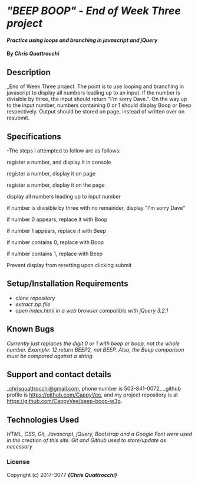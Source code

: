# _"BEEP BOOP" - End of Week Three project_

#### _Practice using loops and branching in javascript and jQuery_

#### By _**Chris Quattrocchi**_

## Description

_End of Week Three project. The point is to use looping and branching in javascript to display all numbers leading up to an input. If the number is divisible by three, the input should return "I'm sorry Dave.". On the way up to the input number, numbers containing 0 or 1 should display Boop or Beep respectively. Output should be stored on page, instead of written over on resubmit.

## Specifications
-The steps I attempted to follow are as follows:

register a number, and display it in console

register a number, display it on page

register a number, display it on the page

display all numbers leading up to input number

if number is divisible by three with no remainder, display "I'm sorry Dave"

if number 0 appears, replace it with Boop

if number 1 appears, replace it with Beep

if number contains 0, replace with Boop

if number contains 1, replace with Beep

Prevent display from resetting upon clicking submit

## Setup/Installation Requirements

* _clone repository_
* _extract zip file_
* _open index.html in a web browser compatible with jQuery 3.2.1_


## Known Bugs

_Currently just replaces the digit 0 or 1 with beep or boop, not the whole number. Example: 12 return BEEP2, not BEEP. Also, the Beep comparison must be compared against a string._

## Support and contact details

_chrisquattrocchi@gmail.com, phone number is 503-841-0072_
_github profile is https://github.com/CappyVee, and my project repository is at https://github.com/CappyVee/beep-boop-w3p.

## Technologies Used

_HTML, CSS, Git, Javascript, jQuery, Bootstrap and a Google Font were used in the creation of this site. Git and Github used to store/update as necessary_

### License

Copyright (c) 2017-3077 **_{Chris Quattrocchi}_**
